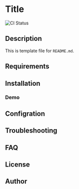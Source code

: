 # Title

![CI Status]()

## Description
This is template file for `README.md`.

## Requirements

## Installation
### Demo

## Configration

## Troubleshooting

## FAQ

## License

## Author

